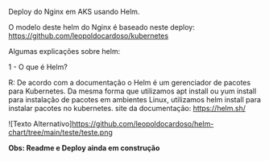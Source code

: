 Deploy do Nginx em AKS usando Helm.

O modelo deste helm do Nginx é baseado neste deploy: https://github.com/leopoldocardoso/kubernetes

Algumas explicações sobre helm:

1 - O que é Helm?

R: De acordo com a documentação o Helm é um gerenciador de pacotes para Kubernetes.
Da mesma forma que utilizamos apt install ou yum install para instalação de pacotes em ambientes Linux, utilizamos helm install para instalar pacotes no kubernetes.
site da documentação: https://helm.sh/


![Texto Alternativo]https://github.com/leopoldocardoso/helm-chart/tree/main/teste/teste.png

**Obs: Readme e Deploy ainda em construção**
